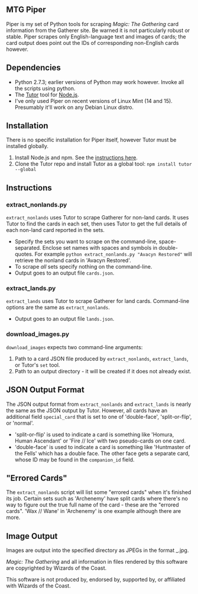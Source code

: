 ## MTG Piper

Piper is my set of Python tools for scraping *Magic: The Gathering* card information from the Gatherer site.  Be warned it is not particularly robust or stable.  Piper scrapes only English-language text and images of cards; the card output does point out the IDs of corresponding non-English cards however.

## Dependencies

- Python 2.7.3; earlier versions of Python may work however.  Invoke all the scripts using python.
- The [Tutor](https://github.com/davidchambers/tutor) tool for [Node.js](http://nodejs.org/).
- I've only used Piper on recent versions of Linux Mint (14 and 15).  Presumably it'll work on any Debian Linux distro.

## Installation

There is no specific installation for Piper itself, however Tutor must be installed globally.
1. Install Node.js and npm.  See the [instructions here](http://www.joyent.com/blog/installing-node-and-npm/).
2. Clone the Tutor repo and install Tutor as a global tool: `npm install tutor --global`

## Instructions

### extract_nonlands.py

`extract_nonlands` uses Tutor to scrape Gatherer for non-land cards.  It uses Tutor to find the cards in each set, then uses Tutor to get the full details of each non-land card reported in the sets.  
- Specify the sets you want to scrape on the command-line, space-separated.  Enclose set names with spaces and symbols in double-quotes.  For example `python extract_nonlands.py "Avacyn Restored"` will retrieve the nonland cards in 'Avacyn Restored'.
- To scrape *all* sets specify nothing on the command-line.
- Output goes to an output file `cards.json`.

### extract_lands.py

`extract_lands` uses Tutor to scrape Gatherer for land cards.  Command-line options are the same as `extract_nonlands`.
- Output goes to an output file `lands.json`.

### download_images.py

`download_images` expects two command-line arguments:
1. Path to a card JSON file produced by `extract_nonlands`, `extract_lands`, or Tutor's `set` tool.
2. Path to an output directory - it will be created if it does not already exist.

## JSON Output Format

The JSON output format from `extract_nonlands` and `extract_lands` is nearly the same as the JSON output by Tutor.  However, all cards have an additional field `special_card` that is set to one of 'double-face', 'split-or-flip', or 'normal'.  
- 'split-or-flip' is used to indicate a card is something like 'Homura, Human Ascendant' or 'Fire // Ice' with two pseudo-cards on one card.  
- 'double-face' is used to indicate a card is something like 'Huntmaster of the Fells' which has a double face.  The other face gets a separate card, whose ID may be found in the `companion_id` field.

## "Errored Cards"

The `extract_nonlands` script will list some "errored cards" when it's finished its job.  Certain sets such as 'Archenemy' have split cards where there's no way to figure out the true full name of the card - these are the "errored cards".  'Wax // Wane' in 'Archenemy' is one example although there are more.  

## Image Output

Images are output into the specified directory as JPEGs in the format <ID>_<card name>.jpg.

*Magic: The Gathering* and all information in files rendered by this software are copyrighted by Wizards of the Coast.

This software is not produced by, endorsed by, supported by, or affiliated with Wizards of the Coast.